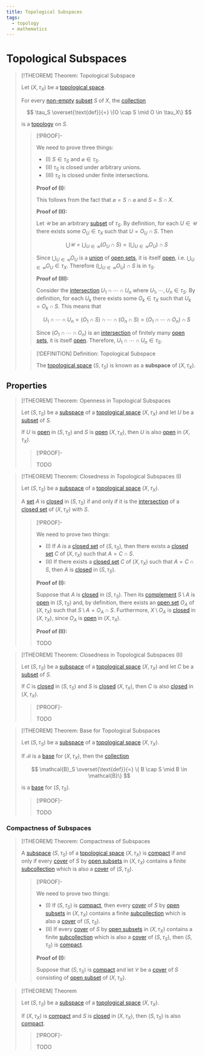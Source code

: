 ```yaml
---
title: Topological Subspaces
tags:
  - topology
  - mathematics
---
```


# Topological Subspaces

>[!THEOREM] Theorem: Topological Subspace
>
>Let $(X, \tau_X)$ be a [topological space](Topological%20Spaces/index.md).
>
>For every [non-empty](../../Set%20Theory/The%20Empty%20Set.md) [subset](../Set%20Theory/Sets.md) $S$ of $X$, the [collection](../../Set%20Theory/Collections/index.md)
>
>$$
>\tau_S \overset{\text{def}}{=} \{O \cap S \mid O \in \tau_X\}
>$$
>
>is a [topology](Topological%20Spaces/index.md) on $S$.
>
>>[!PROOF]-
>>
>>We need to prove three things:
>>- (I) $S \in \tau_S$ and $\varnothing \in \tau_S$.
>>- (II) $\tau_S$ is closed under arbitrary unions.
>>- (III) $\tau_S$ is closed under finite intersections.
>>
>>**Proof of (I):**
>>
>>This follows from the fact that $\varnothing = S \cap \varnothing$ and $S = S \cap X$.
>>
>>**Proof of (II):**
>>
>>Let $\mathcal{U}$ be an arbitrary [subset](../Set%20Theory/Sets.md) of $\tau_S$. By definition, for each $U \in \mathcal{U}$ there exists some $O_U \in \tau_X$ such that $U = O_U \cap S$.  Then
>>
>>$$
>>\bigcup \mathcal{U} = \bigcup_{U \in \mathcal{U}} (O_U \cap S) = \left(\bigcup_{U \in \mathcal{U}} O_U\right) \cap S
>>$$
>>
>>Since $\bigcup_{U \in \mathcal{U}} O_U$ is a [union](../../Set%20Theory/Collections/Operations%20with%20Collections.md) of [open sets](Topological%20Spaces/Open%20Sets.md), it is itself [open](Topological%20Spaces/Open%20Sets.md), i.e. $\bigcup_{U \in \mathcal{U}} O_U \in \tau_X$. Therefore $\left(\bigcup_{U \in \mathcal{U}} O_U\right) \cap S$ is in $\tau_S$.
>>
>>**Proof of (III):**
>>
>>Consider the [intersection](../../Set%20Theory/Collections/Operations%20with%20Collections.md) $U_1 \cap \cdots \cap U_n$ where $U_1,\cdots, U_n \in \tau_S$. By definition, for each $U_k$ there exists some $O_k \in \tau_X$ such that $U_k = O_k \cap S$. This means that
>>
>>$$
>>U_1 \cap \cdots \cap U_n = (O_1 \cap S) \cap \cdots \cap (O_n \cap S) = (O_1 \cap \cdots \cap O_n) \cap S
>>$$
>>
>>Since $(O_1 \cap \cdots \cap O_n)$ is an [intersection](../../Set%20Theory/Collections/Operations%20with%20Collections.md) of finitely many [open sets](Topological%20Spaces/Open%20Sets.md), it is itself [open](Topological%20Spaces/Open%20Sets.md). Therefore, $U_1 \cap \cdots \cap U_n \in \tau_S$.
>>
>
>>[!DEFINITION] Definition: Topological Subspace
>>
>>The [topological space](Topological%20Spaces/index.md) $(S, \tau_S)$ is known as a **subspace** of $(X,\tau_X)$.
>>
>

## Properties

>[!THEOREM] Theorem: Openness in Topological Subspaces
>
>Let $(S, \tau_S)$ be a [subspace](Topological%20Subspaces.md) of a [topological space](Topological%20Spaces/index.md) $(X, \tau_X)$ and let $U$ be a [subset](../Set%20Theory/Sets.md) of $S$.
>
>If $U$ is [open](Topological%20Spaces/Open%20Sets.md) in $(S, \tau_S)$ and $S$ is [open](Topological%20Spaces/Open%20Sets.md) $(X, \tau_X)$, then $U$ is also [open](Topological%20Spaces/Open%20Sets.md) in $(X, \tau_X)$.
>
>>[!PROOF]-
>>
>>TODO
>>
>

>[!THEOREM] Theorem: Closedness in Topological Subspaces (I)
>
>Let $(S, \tau_S)$ be a [subspace](Topological%20Subspaces.md) of a [topological space](Topological%20Spaces/index.md) $(X, \tau_X)$.
>
>A [set](../Set%20Theory/Sets.md) $A$ is [closed](Topological%20Spaces/Closed%20Sets.md) in $(S, \tau_S)$ if and only if it is the [intersection](../../Set%20Theory/Set%20Operations.md) of a [closed set](Topological%20Spaces/Closed%20Sets.md) of $(X, \tau_X)$ with $S$.
>
>>[!PROOF]-
>>
>>We need to prove two things:
>>- (I) If $A$ is a [closed set](Topological%20Spaces/Closed%20Sets.md) of $(S, \tau_S)$, then there exists a [closed set](Topological%20Spaces/Closed%20Sets.md) $C$ of $(X, \tau_X)$ such that $A = C \cap S$.
>>- (II) If there exists a [closed set](Topological%20Spaces/Closed%20Sets.md) $C$ of $(X, \tau_X)$ such that $A = C \cap S$, then $A$ is [closed](Topological%20Spaces/Closed%20Sets.md) in $(S, \tau_S)$.
>>
>>**Proof of (I):**
>>
>>Suppose that $A$ is [closed](Topological%20Spaces/Closed%20Sets.md) in $(S, \tau_S)$. Then its [complement](../../Set%20Theory/Complement.md) $S \setminus A$ is [open](Topological%20Spaces/Open%20Sets.md) in $(S, \tau_S)$ and, by definition, there exists an [open set](Topological%20Spaces/Open%20Sets.md) $O_A$ of $(X, \tau_X)$ such that $S \setminus A = O_A \cap S$. Furthermore, $X \setminus O_A$ is [closed](Topological%20Spaces/Closed%20Sets.md) in $(X, \tau_X)$, since $O_A$ is [open](Topological%20Spaces/Open%20Sets.md) in $(X, \tau_X)$.
>>
>>**Proof of (II):**
>>
>>TODO
>>
>

>[!THEOREM] Theorem: Closedness in Topological Subspaces (II)
>
>Let $(S, \tau_S)$ be a [subspace](Topological%20Subspaces.md) of a [topological space](Topological%20Spaces/index.md) $(X, \tau_X)$ and let $C$ be a [subset](../Set%20Theory/Sets.md) of $S$.
>
>If $C$ is [closed](Topological%20Spaces/Closed%20Sets.md) in $(S, \tau_S)$ and $S$ is [closed](Topological%20Spaces/Closed%20Sets.md) $(X, \tau_X)$, then $C$ is also [closed](Topological%20Spaces/Closed%20Sets.md) in $(X, \tau_X)$.
>
>>[!PROOF]-
>>
>>TODO
>>
>

>[!THEOREM] Theorem: Base for Topological Subspaces
>
>Let $(S, \tau_S)$ be a [subspace](Topological%20Subspaces.md) of a [topological space](Topological%20Spaces/index.md) $(X, \tau_X)$.
>
>If $\mathcal{B}$ is a [base](Bases/index.md) for $(X, \tau_X)$, then the [collection](../../Set%20Theory/Collections/index.md)
>
>$$
>\mathcal{B}_S \overset{\text{def}}{=} \{ B \cap S \mid B \in \mathcal{B}\}
>$$
>
>is a [base](Bases/index.md) for $(S, \tau_S)$.
>
>>[!PROOF]-
>>
>>TODO
>>
>

### Compactness of Subspaces

>[!THEOREM] Theorem: Compactness of Subspaces
>
>A [subspace](Topological%20Subspaces.md) $(S, \tau_S)$ of a [topological space](Topological%20Spaces/index.md) $(X, \tau_X)$ is [compact](Compactness/index.md) if and only if every [cover](Compactness/index.md#covers) of $S$ by [open subsets](Topological%20Spaces/Open%20Sets.md) in $(X, \tau_X)$ contains a finite [subcollection](../../Set%20Theory/Collections/index.md) which is also a [cover](Compactness/index.md#covers) of $(S, \tau_S)$.
>
>>[!PROOF]-
>>
>>We need to prove two things:
>>- (I) If $(S, \tau_S)$ is [compact](Compactness/index.md), then every [cover](Compactness/index.md) of $S$ by [open subsets](Topological%20Spaces/Open%20Sets.md) in $(X, \tau_X)$ contains a finite [subcollection](../../Set%20Theory/Collections/index.md) which is also a [cover](Compactness/index.md) of $(S, \tau_S)$.
>>- (II) If every [cover](Compactness/index.md) of $S$ by [open subsets](Topological%20Spaces/Open%20Sets.md) in $(X, \tau_X)$ contains a finite [subcollection](../../Set%20Theory/Collections/index.md) which is also a [cover](Compactness/index.md#covers) of $(S, \tau_S)$, then $(S, \tau_S)$ is [compact](Compactness/index.md).
>>
>>**Proof of (I):**
>>
>>Suppose that $(S, \tau_S)$ is [compact](Compactness/index.md) and let $\mathcal{C}$ be a [cover](Compactness/index.md#covers) of $S$ consisting of [open subset](Topological%20Spaces/Open%20Sets.md) of $(X, \tau_X)$.
>>
>

>[!THEOREM] Theorem
>
>Let $(S, \tau_S)$ be a [subspace](Topological%20Subspaces.md) of a [topological space](Topological%20Spaces/index.md) $(X, \tau_X)$.
>
>If $(X, \tau_X)$ is [compact](Compactness/index.md) and $S$ is [closed](Topological%20Spaces/Closed%20Sets.md) in $(X, \tau_X)$, then $(S, \tau_S)$ is also [compact](Compactness/index.md).
>
>>[!PROOF]-
>>
>>TODO
>>
>